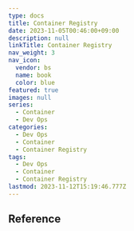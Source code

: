 ```yaml
---
type: docs
title: Container Registry
date: 2023-11-05T00:46:00+09:00
description: null
linkTitle: Container Registry
nav_weight: 3
nav_icon:
  vendor: bs
  name: book
  color: blue
featured: true
images: null
series:
  - Container
  - Dev Ops
categories:
  - Dev Ops
  - Container
  - Container Registry
tags:
  - Dev Ops
  - Container
  - Container Registry
lastmod: 2023-11-12T15:19:46.777Z
---
```


## Reference
